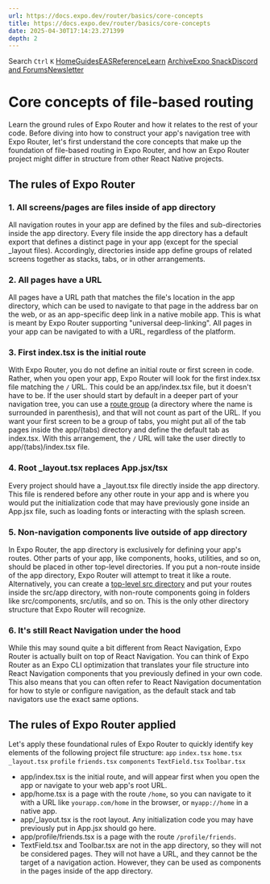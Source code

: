```yaml
---
url: https://docs.expo.dev/router/basics/core-concepts
title: https://docs.expo.dev/router/basics/core-concepts
date: 2025-04-30T17:14:23.271399
depth: 2
---
```


Search
`Ctrl` `K`
[Home](https://docs.expo.dev/)[Guides](https://docs.expo.dev/guides/overview)[EAS](https://docs.expo.dev/eas)[Reference](https://docs.expo.dev/versions/latest)[Learn](https://docs.expo.dev/tutorial/overview)
[Archive](https://docs.expo.dev/archive)[Expo Snack](https://snack.expo.dev)[Discord and Forums](https://chat.expo.dev)[Newsletter](https://expo.dev/mailing-list/signup)
# Core concepts of file-based routing
Learn the ground rules of Expo Router and how it relates to the rest of your code.
Before diving into how to construct your app's navigation tree with Expo Router, let's first understand the core concepts that make up the foundation of file-based routing in Expo Router, and how an Expo Router project might differ in structure from other React Native projects.
## The rules of Expo Router
### 1. All screens/pages are files inside of app directory
All navigation routes in your app are defined by the files and sub-directories inside the app directory. Every file inside the app directory has a default export that defines a distinct page in your app (except for the special _layout files).
Accordingly, directories inside app define groups of related screens together as stacks, tabs, or in other arrangements.
### 2. All pages have a URL
All pages have a URL path that matches the file's location in the app directory, which can be used to navigate to that page in the address bar on the web, or as an app-specific deep link in a native mobile app. This is what is meant by Expo Router supporting "universal deep-linking". All pages in your app can be navigated to with a URL, regardless of the platform.
### 3. First index.tsx is the initial route
With Expo Router, you do not define an initial route or first screen in code. Rather, when you open your app, Expo Router will look for the first index.tsx file matching the `/` URL. This could be an app/index.tsx file, but it doesn't have to be. If the user should start by default in a deeper part of your navigation tree, you can use a [route group](https://docs.expo.dev/router/basics/notation#parentheses) (a directory where the name is surrounded in parenthesis), and that will not count as part of the URL. If you want your first screen to be a group of tabs, you might put all of the tab pages inside the app/(tabs) directory and define the default tab as index.tsx. With this arrangement, the `/` URL will take the user directly to app/(tabs)/index.tsx file.
### 4. Root _layout.tsx replaces App.jsx/tsx
Every project should have a _layout.tsx file directly inside the app directory. This file is rendered before any other route in your app and is where you would put the initialization code that may have previously gone inside an App.jsx file, such as loading fonts or interacting with the splash screen.
### 5. Non-navigation components live outside of app directory
In Expo Router, the app directory is exclusively for defining your app's routes. Other parts of your app, like components, hooks, utilities, and so on, should be placed in other top-level directories. If you put a non-route inside of the app directory, Expo Router will attempt to treat it like a route.
Alternatively, you can create a [top-level src directory](https://docs.expo.dev/router/reference/src-directory) and put your routes inside the src/app directory, with non-route components going in folders like src/components, src/utils, and so on. This is the only other directory structure that Expo Router will recognize.
### 6. It's still React Navigation under the hood
While this may sound quite a bit different from React Navigation, Expo Router is actually built on top of React Navigation. You can think of Expo Router as an Expo CLI optimization that translates your file structure into React Navigation components that you previously defined in your own code.
This also means that you can often refer to React Navigation documentation for how to style or configure navigation, as the default stack and tab navigators use the exact same options.
## The rules of Expo Router applied
Let's apply these foundational rules of Expo Router to quickly identify key elements of the following project file structure:
`app`
`index.tsx`
`home.tsx`
`_layout.tsx`
`profile`
`friends.tsx`
`components`
`TextField.tsx`
`Toolbar.tsx`
  * app/index.tsx is the initial route, and will appear first when you open the app or navigate to your web app's root URL.
  * app/home.tsx is a page with the route `/home`, so you can navigate to it with a URL like `yourapp.com/home` in the browser, or `myapp://home` in a native app.
  * app/_layout.tsx is the root layout. Any initialization code you may have previously put in App.jsx should go here.
  * app/profile/friends.tsx is a page with the route `/profile/friends`.
  * TextField.tsx and Toolbar.tsx are not in the app directory, so they will not be considered pages. They will not have a URL, and they cannot be the target of a navigation action. However, they can be used as components in the pages inside of the app directory.



